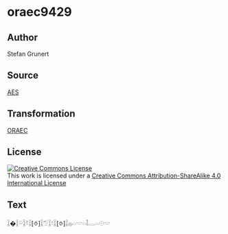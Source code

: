 # oraec9429

## Author

Stefan Grunert

## Source

[AES](https://github.com/simondschweitzer/aes)

## Transformation

[ORAEC](https://oraec.github.io/)

## License

<a rel="license" href="http://creativecommons.org/licenses/by-sa/4.0/"><img alt="Creative Commons License" style="border-width:0" src="https://i.creativecommons.org/l/by-sa/4.0/88x31.png" /></a><br />This work is licensed under a <a rel="license" href="http://creativecommons.org/licenses/by-sa/4.0/">Creative Commons Attribution-ShareAlike 4.0 International License</a>

## Text

𓆼�𓆼𓏖𓆼𓏊𓆼[⯑]𓆼𓅿𓆼𓍱𓆼[⯑]𓆼𓐍𓏏𓎟𓏏𓄤𓂋𓏏𓇳𓎟<br>
